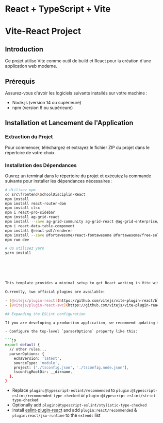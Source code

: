 # React + TypeScript + Vite

# Vite-React Project

## Introduction
Ce projet utilise Vite comme outil de build et React pour la création d'une application web moderne. 

## Prérequis
Assurez-vous d'avoir les logiciels suivants installés sur votre machine :
- Node.js (version 14 ou supérieure)
- npm (version 6 ou supérieure)

## Installation et Lancement de l'Application

### Extraction du Projet
Pour commencer, téléchargez et extrayez le fichier ZIP du projet dans le répertoire de votre choix.

### Installation des Dépendances
Ouvrez un terminal dans le répertoire du projet et exécutez la commande suivante pour installer les dépendances nécessaires :

```bash
# Utilisez npm
cd src\frontend\SchoolDisciplin-React
npm install
npm install react-router-dom
npm install clsx
npm i react-pro-sidebar
npm install ag-grid-react 
npm install --save ag-grid-community ag-grid-react @ag-grid-enterprise/all-modules
npm i react-data-table-component
npm install @react-pdf/renderer 
npm install --save @fortawesome/react-fontawesome @fortawesome/free-solid-svg-icons @fortawesome/fontawesome-svg-core
npm run dev

# Ou utilisez yarn
yarn install






This template provides a minimal setup to get React working in Vite with HMR and some ESLint rules.

Currently, two official plugins are available:

- [@vitejs/plugin-react](https://github.com/vitejs/vite-plugin-react/blob/main/packages/plugin-react/README.md) uses [Babel](https://babeljs.io/) for Fast Refresh
- [@vitejs/plugin-react-swc](https://github.com/vitejs/vite-plugin-react-swc) uses [SWC](https://swc.rs/) for Fast Refresh

## Expanding the ESLint configuration

If you are developing a production application, we recommend updating the configuration to enable type aware lint rules:

- Configure the top-level `parserOptions` property like this:

```js
export default {
  // other rules...
  parserOptions: {
    ecmaVersion: 'latest',
    sourceType: 'module',
    project: ['./tsconfig.json', './tsconfig.node.json'],
    tsconfigRootDir: __dirname,
  },
}
```

- Replace `plugin:@typescript-eslint/recommended` to `plugin:@typescript-eslint/recommended-type-checked` or `plugin:@typescript-eslint/strict-type-checked`
- Optionally add `plugin:@typescript-eslint/stylistic-type-checked`
- Install [eslint-plugin-react](https://github.com/jsx-eslint/eslint-plugin-react) and add `plugin:react/recommended` & `plugin:react/jsx-runtime` to the `extends` list
